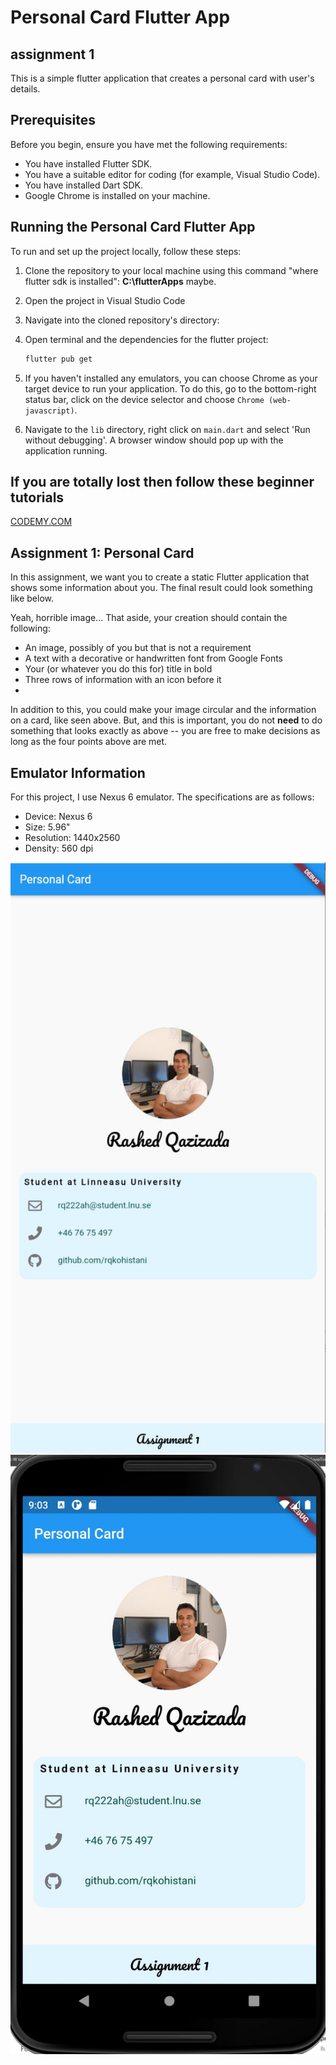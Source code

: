 # Personal Card Flutter App

## assignment 1

This is a simple flutter application that creates a personal card with user's details.

## Prerequisites

Before you begin, ensure you have met the following requirements:

* You have installed Flutter SDK. 
* You have a suitable editor for coding (for example, Visual Studio Code).
* You have installed Dart SDK.
* Google Chrome is installed on your machine.

## Running the Personal Card Flutter App

To run and set up the project locally, follow these steps:

1. Clone the repository to your local machine using this command "where flutter sdk is installed": **C:\flutterApps** maybe.
2. Open the project in Visual Studio Code

3. Navigate into the cloned repository's directory:
4. Open terminal and the dependencies for the flutter project:

    ```bash  
    flutter pub get
    ```

5. If you haven't installed any emulators, you can choose Chrome as your target device to run your application. To do this, go to the bottom-right status bar, click on the device selector and choose `Chrome (web-javascript)`.
6.  Navigate to the `lib` directory, right click on `main.dart` and select 'Run without debugging'. A browser window should pop up with the application running.

## If you are totally lost then follow these beginner tutorials

[CODEMY.COM](https://www.youtube.com/watch?v=VFDbZk2xhO4&list=PLCC34OHNcOtpx9qCZNv-NbIT1Gx3BAOku)
## Assignment 1: Personal Card

In this assignment, we want you to create a static Flutter application that shows some information about you. The final result could look something like below.


Yeah, horrible image... That aside, your creation should contain the following:

* An image, possibly of you but that is not a requirement
* A text with a decorative or handwritten font from Google Fonts
* Your (or whatever you do this for) title in bold
* Three rows of information with an icon before it
* 
In addition to this, you could make your image circular and the information on a card, like seen above. But, and this is important, you do not **need** to do something that looks exactly as above -- you are free to make decisions as long as the four points above are met.

## Emulator Information

For this project, I use Nexus 6 emulator. The specifications are as follows:

* Device: Nexus 6
* Size: 5.96"
* Resolution: 1440x2560
* Density: 560 dpi

[![Chrome web](./images/chrome.jpg)](https://www.raspberrypi.com/documentation/microcontrollers/raspberry-pi-pico.html)
[![Nexus 6 API 30 (android-x86 emulator)](./images/nexus6.jpg)](https://www.raspberrypi.com/documentation/microcontrollers/raspberry-pi-pico.html)
